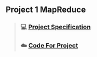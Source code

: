 ## Project 1 MapReduce
> ### :computer: [Project Specification](./Project1_Specification.pdf)
> ### :cloud: [Code For Project](./Project1.java)

